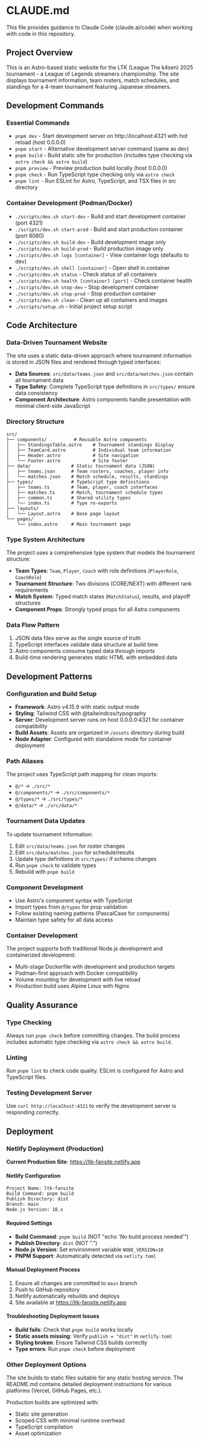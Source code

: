 # CLAUDE.md

This file provides guidance to Claude Code (claude.ai/code) when working with code in this repository.

## Project Overview

This is an Astro-based static website for the LTK (League The k4sen) 2025 tournament - a League of Legends streamers championship. The site displays tournament information, team rosters, match schedules, and standings for a 4-team tournament featuring Japanese streamers.

## Development Commands

### Essential Commands
- `pnpm dev` - Start development server on http://localhost:4321 with hot reload (host 0.0.0.0)
- `pnpm start` - Alternative development server command (same as dev)
- `pnpm build` - Build static site for production (includes type checking via `astro check && astro build`)
- `pnpm preview` - Preview production build locally (host 0.0.0.0)
- `pnpm check` - Run TypeScript type checking only via `astro check`
- `pnpm lint` - Run ESLint for Astro, TypeScript, and TSX files in src directory

### Container Development (Podman/Docker)
- `./scripts/dev.sh start-dev` - Build and start development container (port 4321)
- `./scripts/dev.sh start-prod` - Build and start production container (port 8080)
- `./scripts/dev.sh build-dev` - Build development image only
- `./scripts/dev.sh build-prod` - Build production image only
- `./scripts/dev.sh logs [container]` - View container logs (defaults to dev)
- `./scripts/dev.sh shell [container]` - Open shell in container
- `./scripts/dev.sh status` - Check status of all containers
- `./scripts/dev.sh health [container] [port]` - Check container health
- `./scripts/dev.sh stop-dev` - Stop development container
- `./scripts/dev.sh stop-prod` - Stop production container
- `./scripts/dev.sh clean` - Clean up all containers and images
- `./scripts/setup.sh` - Initial project setup script

## Code Architecture

### Data-Driven Tournament Website
The site uses a static data-driven approach where tournament information is stored in JSON files and rendered through typed interfaces:

- **Data Sources**: `src/data/teams.json` and `src/data/matches.json` contain all tournament data
- **Type Safety**: Complete TypeScript type definitions in `src/types/` ensure data consistency
- **Component Architecture**: Astro components handle presentation with minimal client-side JavaScript

### Directory Structure
```
src/
├── components/          # Reusable Astro components
│   ├── StandingsTable.astro    # Tournament standings display
│   ├── TeamCard.astro          # Individual team information
│   ├── Header.astro            # Site navigation
│   └── Footer.astro            # Site footer
├── data/               # Static tournament data (JSON)
│   ├── teams.json      # Team rosters, coaches, player info
│   └── matches.json    # Match schedule, results, standings
├── types/              # TypeScript type definitions
│   ├── teams.ts        # Team, player, coach interfaces
│   ├── matches.ts      # Match, tournament schedule types
│   ├── common.ts       # Shared utility types
│   └── index.ts        # Type re-exports
├── layouts/
│   └── Layout.astro    # Base page layout
└── pages/
    └── index.astro     # Main tournament page
```

### Type System Architecture
The project uses a comprehensive type system that models the tournament structure:

- **Team Types**: `Team`, `Player`, `Coach` with role definitions (`PlayerRole`, `CoachRole`)
- **Tournament Structure**: Two divisions (CORE/NEXT) with different rank requirements
- **Match System**: Typed match states (`MatchStatus`), results, and playoff structures
- **Component Props**: Strongly typed props for all Astro components

### Data Flow Pattern
1. JSON data files serve as the single source of truth
2. TypeScript interfaces validate data structure at build time
3. Astro components consume typed data through imports
4. Build-time rendering generates static HTML with embedded data

## Development Patterns

### Configuration and Build Setup
- **Framework**: Astro v4.15.9 with static output mode
- **Styling**: Tailwind CSS with @tailwindcss/typography
- **Server**: Development server runs on host 0.0.0.0:4321 for container compatibility
- **Build Assets**: Assets are organized in `/assets` directory during build
- **Node Adapter**: Configured with standalone mode for container deployment

### Path Aliases
The project uses TypeScript path mapping for clean imports:
- `@/*` → `./src/*`
- `@/components/*` → `./src/components/*`
- `@/types/*` → `./src/types/*`
- `@/data/*` → `./src/data/*`

### Tournament Data Updates
To update tournament information:
1. Edit `src/data/teams.json` for roster changes
2. Edit `src/data/matches.json` for schedule/results
3. Update type definitions in `src/types/` if schema changes
4. Run `pnpm check` to validate types
5. Rebuild with `pnpm build`

### Component Development
- Use Astro's component syntax with TypeScript
- Import types from `@/types` for prop validation
- Follow existing naming patterns (PascalCase for components)
- Maintain type safety for all data access

### Container Development
The project supports both traditional Node.js development and containerized development:
- Multi-stage Dockerfile with development and production targets
- Podman-first approach with Docker compatibility
- Volume mounting for development with live reload
- Production build uses Alpine Linux with Nginx

## Quality Assurance

### Type Checking
Always run `pnpm check` before committing changes. The build process includes automatic type checking via `astro check && astro build`.

### Linting
Run `pnpm lint` to check code quality. ESLint is configured for Astro and TypeScript files.

### Testing Development Server
Use `curl http://localhost:4321` to verify the development server is responding correctly.

## Deployment

### Netlify Deployment (Production)

**Current Production Site**: https://ltk-fansite.netlify.app

#### Netlify Configuration
```
Project Name: ltk-fansite
Build Command: pnpm build
Publish Directory: dist
Branch: main
Node.js Version: 18.x
```

#### Required Settings
- **Build Command**: `pnpm build` (NOT "echo 'No build process needed'")
- **Publish Directory**: `dist` (NOT ".")
- **Node.js Version**: Set environment variable `NODE_VERSION=18`
- **PNPM Support**: Automatically detected via `netlify.toml`

#### Manual Deployment Process
1. Ensure all changes are committed to `main` branch
2. Push to GitHub repository
3. Netlify automatically rebuilds and deploys
4. Site available at https://ltk-fansite.netlify.app

#### Troubleshooting Deployment Issues
- **Build fails**: Check that `pnpm build` works locally
- **Static assets missing**: Verify `publish = "dist"` in `netlify.toml`
- **Styling broken**: Ensure Tailwind CSS builds correctly
- **Type errors**: Run `pnpm check` before deployment

### Other Deployment Options

The site builds to static files suitable for any static hosting service. The README.md contains detailed deployment instructions for various platforms (Vercel, GitHub Pages, etc.).

Production builds are optimized with:
- Static site generation
- Scoped CSS with minimal runtime overhead  
- TypeScript compilation
- Asset optimization